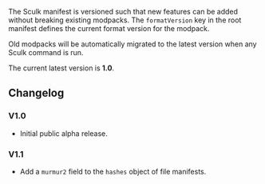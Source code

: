 The Sculk manifest is versioned such that new features can be added without
breaking existing modpacks. The `formatVersion` key in the root manifest defines
the current format version for the modpack.

Old modpacks will be automatically migrated to the latest version when any Sculk
command is run.

The current latest version is **1.0**.

## Changelog

### V1.0

- Initial public alpha release.

### V1.1

- Add a `murmur2` field to the `hashes` object of file manifests.
